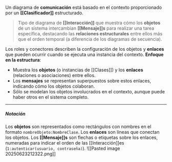 Un diagrama de **comunicación** está basado en el contexto proporcionado por un **[[Clasificador]]** estructurado. 
> Tipo de diagrama de **[[Interacción]]** que muestra cómo los **objetos** de un sistema intercambian **[[Mensaje]]s** para realizar una tarea específica, destacando las **relaciones estructurales** entre ellos más que el orden temporal (a diferencia de los diagramas de secuencia).

Los roles y conectores describen la configuración de los objetos y **enlaces** que pueden ocurrir cuando se ejecuta una instancia del contexto.
**Enfoque en la estructura**:
- Muestra los **objetos** (o instancias de [[Clases]]) y los **enlaces** (relaciones o asociaciones) entre ellos.
- Los **mensajes** se representan superpuestos sobre estos enlaces, indicando cómo los objetos colaboran.
- Sólo se modelan los objetos involucrados en el contexto, aunque puede haber otros en el sistema completo.
****
##### **Notación**
Los **objetos** son representados como rectángulos con nombres en el formato `nombreObjeto:NombreClase`.
Los **enlaces** son líneas que conectan los objetos. Los **[[Mensaje]]s** son flechas o etiquetas sobre los enlaces, numeradas para indicar el orden de las [[Interacción]]es (`1:autenticar(usuario, contraseña)`).
![[Pasted image 20250623212322.png]]
